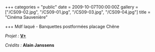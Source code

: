 +++
categories = "public"
date = 2009-10-07T00:00:00Z
gallery = ["/CS09-02.jpg", "/CS09-01.jpg", "/CS09-03.jpg", "/CS09-04.jpg"]
title = "Cinéma Sauvenière"

+++
Mdf laqué - Banquettes postformées placage Chêne

_Projet :_ [**V+**](http://www.vplus.org/)

_Crédits :_ **Alain Janssens**